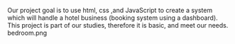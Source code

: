 Our project goal is to use html, css ,and JavaScript to create a system which will handle a hotel business (booking system using a dashboard). 
This project is part of our studies, therefore it is basic, and meet our needs. 
bedroom.png
